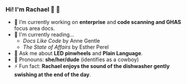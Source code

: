 ### Hi! I'm Rachael 👋 :rainbow:

<!--
**rachaelrenk/rachaelrenk** is a ✨ _special_ ✨ repository because its `README.md` (this file) appears on your GitHub profile.

Here are some ideas to get you started:

- 🔭 I’m currently working on ...
- 🌱 I’m currently learning ...
- 👯 I’m looking to collaborate on ...
- 🤔 I’m looking for help with ...
- 💬 Ask me about ...
- 📫 How to reach me: ...
- 😄 Pronouns: ...
- ⚡ Fun fact: ...
-->

- 🔭 I’m currently working on **enterprise** and **code scanning and GHAS** focus area docs.
- 📖 I'm currently reading...
  -   *Docs Like Code* by Anne Gentle
  -   *The State of Affairs* by Esther Perel
- 💬 Ask me about **LED pinwheels** and **Plain Language**.
- 🤠 Pronouns: **she/her/dude** (identifies as a cowboy)
- ⚡ Fun fact: **Rachael enjoys the sound of the dishwasher gently swishing at the end of the day**.
